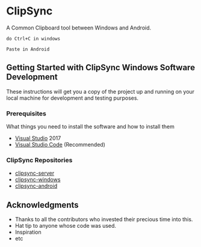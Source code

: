 # ClipSync

A Common Clipboard tool between Windows and Android.
```
do Ctrl+C in windows

Paste in Android
```

## Getting Started with ClipSync Windows Software Development

These instructions will get you a copy of the project up and running on your local machine for development and testing purposes.

### Prerequisites

What things you need to install the software and how to install them

* [Visual Studio](https://visualstudio.microsoft.com/downloads/) 2017
* [Visual Studio Code](https://code.visualstudio.com/) (Recommended)

### ClipSync Repositories

* [clipsync-server](https://github.com/pishangujeniya/clipsync-server)
* [clipsync-windows](https://github.com/pishangujeniya/clipsync-windows)
* [clipsync-android](https://github.com/pishangujeniya/clipsync-android)

## Acknowledgments

* Thanks to all the contributors who invested their precious time into this.
* Hat tip to anyone whose code was used.
* Inspiration
* etc
